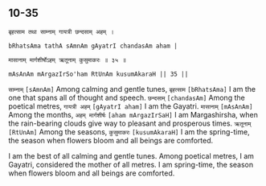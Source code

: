 ## 10-35


```shloka-sa
बृहत्साम तथा साम्नाम् गायत्री छन्दसाम् अहम् ।
```
```shloka-sa-hk
bRhatsAma tathA sAmnAm gAyatrI chandasAm aham |
```
```shloka-sa
मासानाम् मार्गशीर्षोऽहम् ऋतूनाम् कुसुमाकरः ॥ ३५ ॥
```
```shloka-sa-hk
mAsAnAm mArgazIrSo'ham RtUnAm kusumAkaraH || 35 ||
```

`साम्नाम्` `[sAmnAm]` Among calming and gentle tunes, `बृहत्साम` `[bRhatsAma]` I am the one that spans all of thought and speech. `छन्दसाम्` `[chandasAm]` Among the poetical metres, `गायत्री अहम्` `[gAyatrI aham]` I am the Gayatri. `मासानाम्` `[mAsAnAm]` Among the months, `अहम् मार्गशीर्षः` `[aham mArgazIrSaH]` I am Margashirsha, when the rain-bearing clouds give way to pleasant and prosperous times. `ऋतूनाम्` `[RtUnAm]` Among the seasons, `कुसुमाकरः` `[kusumAkaraH]` I am the spring-time, the season when flowers bloom and all beings are comforted.

I am the best of all calming and gentle tunes. 
Among poetical metres, I am Gayatri, considered the mother of all metres. 
I am spring-time, the season when flowers bloom and all beings are comforted.

